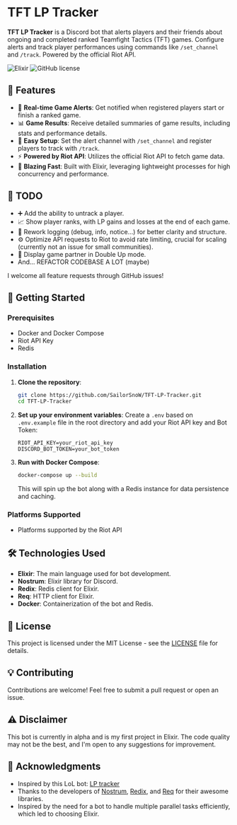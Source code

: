 # TFT LP Tracker

**TFT LP Tracker** is a Discord bot that alerts players and their friends about ongoing and completed ranked Teamfight Tactics (TFT) games. Configure alerts and track player performances using commands like `/set_channel` and `/track`. Powered by the official Riot API.

![Elixir](https://img.shields.io/badge/Elixir-4B275F?style=for-the-badge&logo=elixir&logoColor=white)
![GitHub license](https://img.shields.io/badge/license-MIT-blue.svg)

## 📜 Features

- 🚨 **Real-time Game Alerts**: Get notified when registered players start or finish a ranked game.
- 📊 **Game Results**: Receive detailed summaries of game results, including stats and performance details.
- 🔧 **Easy Setup**: Set the alert channel with `/set_channel` and register players to track with `/track`.
- ⚡ **Powered by Riot API**: Utilizes the official Riot API to fetch game data.
- 🚀 **Blazing Fast**: Built with Elixir, leveraging lightweight processes for high concurrency and performance.

## 🚧 TODO

- ➕ Add the ability to untrack a player.
- 📈 Show player ranks, with LP gains and losses at the end of each game.
- 🔄 Rework logging (debug, info, notice...) for better clarity and structure.
- ⚙️ Optimize API requests to Riot to avoid rate limiting, crucial for scaling (currently not an issue for small communities).
- 👫 Display game partner in Double Up mode.
- And... REFACTOR CODEBASE A LOT (maybe)

I welcome all feature requests through GitHub issues!

## 🚀 Getting Started

### Prerequisites

- Docker and Docker Compose
- Riot API Key
- Redis

### Installation

1. **Clone the repository**:
    ```bash
    git clone https://github.com/SailorSnoW/TFT-LP-Tracker.git
    cd TFT-LP-Tracker
    ```

2. **Set up your environment variables**:
    Create a `.env` based on `.env.example` file in the root directory and add your Riot API key and Bot Token:
    ```env
    RIOT_API_KEY=your_riot_api_key
    DISCORD_BOT_TOKEN=your_bot_token
    ```

3. **Run with Docker Compose**:
    ```bash
    docker-compose up --build
    ```

    This will spin up the bot along with a Redis instance for data persistence and caching.

### Platforms Supported

- Platforms supported by the Riot API

## 🛠️ Technologies Used

- **Elixir**: The main language used for bot development.
- **Nostrum**: Elixir library for Discord.
- **Redix**: Redis client for Elixir.
- **Req**: HTTP client for Elixir.
- **Docker**: Containerization of the bot and Redis.

## 📝 License

This project is licensed under the MIT License - see the [LICENSE](LICENSE) file for details.

## 💡 Contributing

Contributions are welcome! Feel free to submit a pull request or open an issue.

## ⚠️ Disclaimer

This bot is currently in alpha and is my first project in Elixir. The code quality may not be the best, and I'm open to any suggestions for improvement.

## 🤝 Acknowledgments

- Inspired by this LoL bot: [LP tracker](https://top.gg/bot/848983878601277442)
- Thanks to the developers of [Nostrum](https://hexdocs.pm/nostrum), [Redix](https://hexdocs.pm/redix), and [Req](https://hexdocs.pm/req) for their awesome libraries.
- Inspired by the need for a bot to handle multiple parallel tasks efficiently, which led to choosing Elixir.

